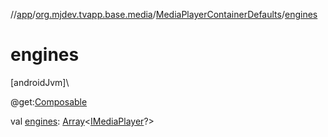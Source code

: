 //[app](../../../index.md)/[org.mjdev.tvapp.base.media](../index.md)/[MediaPlayerContainerDefaults](index.md)/[engines](engines.md)

# engines

[androidJvm]\

@get:[Composable](https://developer.android.com/reference/kotlin/androidx/compose/runtime/Composable.html)

val [engines](engines.md): [Array](https://kotlinlang.org/api/latest/jvm/stdlib/kotlin/-array/index.html)&lt;[IMediaPlayer](../-i-media-player/index.md)?&gt;
